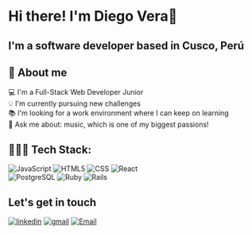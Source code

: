 <h1>Hi there! I'm Diego Vera👋</h1>
<h2>I'm a software developer based in Cusco, Perú</h2>

## 🚀 About me 
  💻 I'm a Full-Stack Web Developer Junior </br>
  💡 I'm currently pursuing new challenges </br>
  📚 I'm looking for a work environment where I can keep on learning </br>
  💬 Ask me about: music, which is one of my biggest passions! </br>

## 🧑🏽‍💻 Tech Stack:
![JavaScript](https://img.shields.io/badge/-JavaScript-333333?style=flat&logo=javascript)
![HTML5](https://img.shields.io/badge/-HTML5-333333?style=flat&logo=HTML5)
![CSS](https://img.shields.io/badge/-CSS-333333?style=flat&logo=CSS3&logoColor=1572B6)
![React](https://img.shields.io/badge/-React-333333?style=flat&logo=react)
</br>
![PostgreSQL](https://img.shields.io/badge/-PostgreSQL-333333?style=flat&logo=postgresql)
![Ruby](https://img.shields.io/badge/-Ruby-333333?style=flat&logo=ruby)
![Rails](https://img.shields.io/badge/-Ruby-333333?style=flat&logo=rubyonrails)

## Let's get in touch
[![linkedin](https://img.shields.io/badge/linkedin-0A66C2?style=for-the-badge&logo=linkedin&logoColor=white)](https://www.linkedin.com/in/diego-alejandro-vera-trujillo/)
[![gmail](https://img.shields.io/badge/-Gmail-333333?style=for-the-badge&logo=gmail)](https://mail.google.com/mail/u/0/?pli=1#inbox?compose=new)
<a href="diegoverat1796@gmail.com"><img alt="Email" src="https://img.shields.io/badge/Gmail-blue?style=for-the-badge&logo=gmail"></a>

